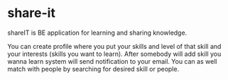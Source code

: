 # share-it
shareIT is BE application for learning and sharing knowledge.

You can create profile where you put your skills and level of that skill and your interests (skills you want to learn). After somebody will add skill you wanna learn system will send notification to your email. You can as well match with people by searching for desired skill or people.
